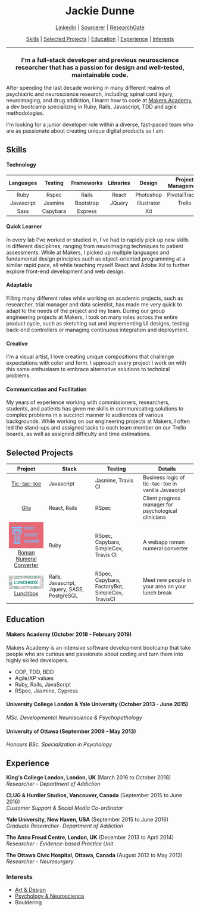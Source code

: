<b><h1 align='center'>Jackie Dunne</h1></b>
  
<p align="center">
  <a href="https://www.linkedin.com/in/jackie-dunne-b8516155/">LinkedIn</a> |
  <a href="https://sourcerer.io/kiedunne">Sourcerer</a> |
  <a href="https://www.researchgate.net/profile/Jacklyn_Dunne2">ResearchGate</a>
</p>
<p align="center">
  <a href="#skills">Skills</a> |
  <a href="#projects">Selected Projects</a> |
  <a href="#education">Education</a> |
  <a href="#experience">Experience</a> |
  <a href="#interests">Interests</a>
</p>

***

<h3 align='center'>I'm a full-stack developer and previous neuroscience researcher that has a passion for design and well-tested, maintainable code.</h3>

After spending the last decade working in many different realms of psychiatric and neuroscience research, including; spinal cord injury, neuroimaging, and drug addiction, I learnt how to code at <a href="http://www.makersacademy.com/">Makers Academy</a>, a dev bootcamp specializing in Ruby, Rails, Javascript, TDD and agile methodologies.

I'm looking for a junior developer role within a diverse, fast-paced team who are as passionate about creating unique digital products as I am.
 
## <a name="skills">Skills</a>

#### Technology

| Languages  | Testing          | Frameworks   | Libraries | Design        |  Project Management |     
| :---------:|:----------------:| :-----------:| :--------:| :------------:| :------------------:| 
| Ruby       | Rspec            |  Rails       | React     | Photoshop     |    PivotalTracker
| Javascript | Jasmine          |  Bootstrap   | JQuery    | Illustrator   |    Trello 
| Sass       | Capybara         |  Express     |           | Xd

#### Quick Learner 
In every lab I've worked or studied in, I've had to rapidly pick up new skills in different disciplines, ranging from neuroimaging techniques to patient assessments. While at Makers, I picked up multiple languages and fundamental design principles such as object-oriented programming at a similar rapid pace, all while teaching myself React and Adobe Xd to further explore front-end development and web design.

#### Adaptable
Filling many different roles while working on academic projects, such as researcher, trial manager and data scientist, has made me very quick to adapt to the needs of the project and my team. During our group engineering projects at Makers, I took on many roles across the entire product cycle, such as sketching out and implementing UI designs, testing back-end controllers or managing continuous integration and deployment. 

#### Creative
I'm a visual artist, I love creating unique compositions that challenge expectations with color and form. I approach every project I work on with this same enthusiasm to embrace alternative solutions to technical problems. 

#### Communication and Facilitation
My years of experience working with commissioners, researchers, students, and patients has given me skills in communicating solutions to complex problems in a succinct manner to audiences of various backgrounds. While working on our engineering projects at Makers, I often led the stand-ups and assigned tasks to each team member on our Trello boards, as well as assigned difficulty and time estimations.


## <a name="projects">Selected Projects</a>

| Project               | Stack             | Testing            | Details           |
| :-------------------: |-------------------| -------------------|-------------------|
| [Tic-tac-toe](https://github.com/kiedunne/tic-tac-toe)  | Javascript| Jasmine, Travis CI  | Business logic of tic-tac-toe in vanilla Javascript |
| [Glia](https://github.com/kiedunne/glia-app)  | React, Rails | RSpec | Client progress manager for psychological clinicians 
| <img src='ghub_romnum .png' width="250" height="70"/><br>[Roman Numeral Converter](https://github.com/kiedunne/roman-numeral-converter)  | Ruby |  RSpec, Capybara, SimpleCov, Travis CI | A webapp roman numeral converter | 
| <img src='ghub_lnch.png' width="250"/><br> [Lunchbox](https://github.com/kiedunne/Lunchbox) | Rails, Javascript, Jquery, SASS, PostgreSQL | RSpec, Capybara, FactoryBot,  SimpleCov, TravisCI | Meet new people in your area on your lunch break


## <a name="education">Education</a>

#### Makers Academy (October 2018 - February 2019)
Makers Academy is an intensive software development bootcamp that take people who are curious and passionate about coding and turn them into highly skilled developers. 

- OOP, TDD, BDD
- Agile/XP values
- Ruby, Rails, JavaScript
- RSpec, Jasmine, Cypress

#### University College London & Yale University  (October 2013 - June 2015)
*MSc. Developmental Neuroscience & Psychopathology*

#### University of Ottawa (September 2009 - May 2013)
*Honours BSc. Specialization in Psychology*


## <a name="experience">Experience</a>

**King's College London, London, UK** (March 2016 to October 2018)    
*Researcher - Department of Addiction*  

**CLUG & Hurdler Studios, Vancouver, Canada** (September 2015 to June 2016)   
*Customer Support & Social Media Co-ordinator*

**Yale University, New Haven, USA** (September 2015 to June 2016)   
*Graduate Researcher- Department of Addiction*

**The Anna Freud Centre, London, UK** (December 2013 to April 2014)    
*Researcher - Evidence-based Practice Unit*

**The Ottawa Civic Hospital, Ottawa, Canada** (August 2012 to May 2013)    
*Researcher - Neurosurgery*

### <a name="interests">Interests</a>
- <a href="https://drive.google.com/open?id=1cE2pHIq6zSPubQbeUXKMxd23bLfuOAN3">Art & Design</a>  
- <a href="https://www.researchgate.net/profile/Jacklyn_Dunne2">Psychology & Neuroscience</a>
- Bouldering
